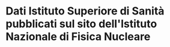 # Dati Istituto Superiore di Sanità pubblicati sul sito dell'Istituto Nazionale di Fisica Nucleare

